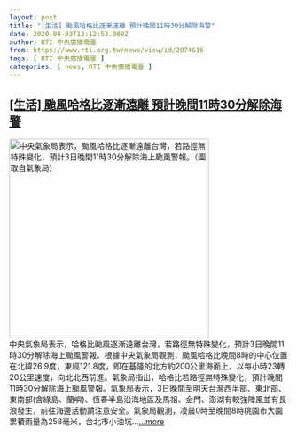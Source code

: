 ```yaml
---
layout: post
title: "[生活] 颱風哈格比逐漸遠離 預計晚間11時30分解除海警"
date: 2020-08-03T13:12:53.000Z
author: RTI 中央廣播電臺
from: https://www.rti.org.tw/news/view/id/2074616
tags: [ RTI 中央廣播電臺 ]
categories: [ news, RTI 中央廣播電臺 ]
---
```

<!--1596460373000-->
[[生活] 颱風哈格比逐漸遠離 預計晚間11時30分解除海警](https://www.rti.org.tw/news/view/id/2074616)
------

<div>
<img src="https://static.rti.org.tw/assets/thumbnails/2020/08/03/3356948b187aa89d51fcb5328ad0947f.jpg" width="360" alt="中央氣象局表示，颱風哈格比逐漸遠離台灣，若路徑無特殊變化，預計3日晚間11時30分解除海上颱風警報。（圖取自氣象局）" title="中央氣象局表示，颱風哈格比逐漸遠離台灣，若路徑無特殊變化，預計3日晚間11時30分解除海上颱風警報。（圖取自氣象局）"><br>中央氣象局表示，哈格比颱風逐漸遠離台灣，若路徑無特殊變化，預計3日晚間11時30分解除海上颱風警報。根據中央氣象局觀測，颱風哈格比晚間8時的中心位置在北緯26.9度，東經121.8度，即在基隆的北方約200公里海面上，以每小時23轉20公里速度，向北北西前進。氣象局指出，哈格比若路徑無特殊變化，預計晚間11時30分解除海上颱風警報。氣象局表示，3日晚間至明天台灣西半部、東北部、東南部(含綠島、蘭嶼)、恆春半島沿海地區及馬祖、金門、澎湖有較強陣風並有長浪發生，前往海邊活動請注意安全。氣象局觀測，凌晨0時至晚間8時桃園市大園累積雨量為258毫米，台北市小油坑...<a target="_blank" href="https://www.rti.org.tw/news/view/id/2074616">...more</a>
</div>

